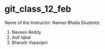 # git_class_12_feb

Name of the Instructor: Naman Bhalla
Students:
1. Naveen Reddy
2. Asif Iqbal
3. Bharath Vepanjeri
